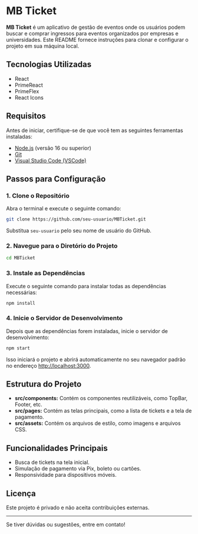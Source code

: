 # MB Ticket

**MB Ticket** é um aplicativo de gestão de eventos onde os usuários podem buscar e comprar ingressos para eventos organizados por empresas e universidades. Este README fornece instruções para clonar e configurar o projeto em sua máquina local.

## Tecnologias Utilizadas
- React
- PrimeReact
- PrimeFlex
- React Icons

## Requisitos
Antes de iniciar, certifique-se de que você tem as seguintes ferramentas instaladas:

- [Node.js](https://nodejs.org/) (versão 16 ou superior)
- [Git](https://git-scm.com/)
- [Visual Studio Code (VSCode)](https://code.visualstudio.com/)

## Passos para Configuração

### 1. Clone o Repositório
Abra o terminal e execute o seguinte comando:
```bash
git clone https://github.com/seu-usuario/MBTicket.git
```
Substitua `seu-usuario` pelo seu nome de usuário do GitHub.

### 2. Navegue para o Diretório do Projeto
```bash
cd MBTicket
```

### 3. Instale as Dependências
Execute o seguinte comando para instalar todas as dependências necessárias:
```bash
npm install
```

### 4. Inicie o Servidor de Desenvolvimento
Depois que as dependências forem instaladas, inicie o servidor de desenvolvimento:
```bash
npm start
```
Isso iniciará o projeto e abrirá automaticamente no seu navegador padrão no endereço [http://localhost:3000](http://localhost:3000).

## Estrutura do Projeto
- **src/components:** Contém os componentes reutilizáveis, como TopBar, Footer, etc.
- **src/pages:** Contém as telas principais, como a lista de tickets e a tela de pagamento.
- **src/assets:** Contém os arquivos de estilo, como imagens e arquivos CSS.

## Funcionalidades Principais
- Busca de tickets na tela inicial.
- Simulação de pagamento via Pix, boleto ou cartões.
- Responsividade para dispositivos móveis.

## Licença
Este projeto é privado e não aceita contribuições externas.

---

Se tiver dúvidas ou sugestões, entre em contato!

